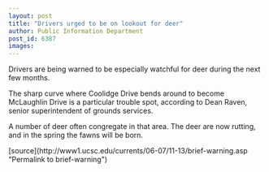 ```yaml
---
layout: post
title: "Drivers urged to be on lookout for deer"
author: Public Information Department
post_id: 6387
images:
---
```


<a name="content" id="content"></a>
<p>
  Drivers are being warned to be especially watchful for deer during the next few months.
</p>
<p>
  The sharp curve where Coolidge Drive bends around to become McLaughlin Drive is a particular trouble spot, according to Dean Raven, senior superintendent of grounds services.
</p>
<p>
  A number of deer often congregate in that area. The deer are now rutting, and in the spring the fawns will be born.
</p>
[source](http://www1.ucsc.edu/currents/06-07/11-13/brief-warning.asp "Permalink to brief-warning")
